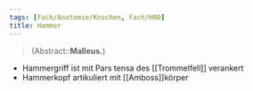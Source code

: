 ```yaml
---
tags: [Fach/Anatomie/Knochen, Fach/HNO]
title: Hammer
---
```

> (Abstract::**Malleus.**)
- Hammergriff ist mit Pars tensa des [[Trommelfell]] verankert
- Hammerkopf artikuliert mit [[Amboss]]körper